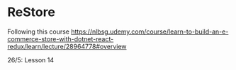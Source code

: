 # ReStore
Following this course
https://nlbsg.udemy.com/course/learn-to-build-an-e-commerce-store-with-dotnet-react-redux/learn/lecture/28964778#overview

26/5: Lesson 14
